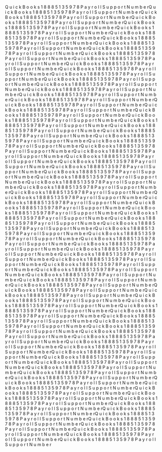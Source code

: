 Q u i c k B o o k s 1 8 8 8 5 1 3 5 9 7 8 P a y r o l l S u p p o r t N u m b e rQ u i c k B o o k s 1 8 8 8 5 1 3 5 9 7 8 P a y r o l l S u p p o r t N u m b e rQ u i c k B o o k s 1 8 8 8 5 1 3 5 9 7 8 P a y r o l l S u p p o r t N u m b e rQ u i c k B o o k s 1 8 8 8 5 1 3 5 9 7 8 P a y r o l l S u p p o r t N u m b e rQ u i c k B o o k s 1 8 8 8 5 1 3 5 9 7 8 P a y r o l l S u p p o r t N u m b e rQ u i c k B o o k s 1 8 8 8 5 1 3 5 9 7 8 P a y r o l l S u p p o r t N u m b e rQ u i c k B o o k s 1 8 8 8 5 1 3 5 9 7 8 P a y r o l l S u p p o r t N u m b e rQ u i c k B o o k s 1 8 8 8 5 1 3 5 9 7 8 P a y r o l l S u p p o r t N u m b e rQ u i c k B o o k s 1 8 8 8 5 1 3 5 9 7 8 P a y r o l l S u p p o r t N u m b e rQ u i c k B o o k s 1 8 8 8 5 1 3 5 9 7 8 P a y r o l l S u p p o r t N u m b e rQ u i c k B o o k s 1 8 8 8 5 1 3 5 9 7 8 P a y r o l l S u p p o r t N u m b e rQ u i c k B o o k s 1 8 8 8 5 1 3 5 9 7 8 P a y r o l l S u p p o r t N u m b e rQ u i c k B o o k s 1 8 8 8 5 1 3 5 9 7 8 P a y r o l l S u p p o r t N u m b e rQ u i c k B o o k s 1 8 8 8 5 1 3 5 9 7 8 P a y r o l l S u p p o r t N u m b e rQ u i c k B o o k s 1 8 8 8 5 1 3 5 9 7 8 P a y r o l l S u p p o r t N u m b e rQ u i c k B o o k s 1 8 8 8 5 1 3 5 9 7 8 P a y r o l l S u p p o r t N u m b e rQ u i c k B o o k s 1 8 8 8 5 1 3 5 9 7 8 P a y r o l l S u p p o r t N u m b e rQ u i c k B o o k s 1 8 8 8 5 1 3 5 9 7 8 P a y r o l l S u p p o r t N u m b e rQ u i c k B o o k s 1 8 8 8 5 1 3 5 9 7 8 P a y r o l l S u p p o r t N u m b e rQ u i c k B o o k s 1 8 8 8 5 1 3 5 9 7 8 P a y r o l l S u p p o r t N u m b e rQ u i c k B o o k s 1 8 8 8 5 1 3 5 9 7 8 P a y r o l l S u p p o r t N u m b e rQ u i c k B o o k s 1 8 8 8 5 1 3 5 9 7 8 P a y r o l l S u p p o r t N u m b e rQ u i c k B o o k s 1 8 8 8 5 1 3 5 9 7 8 P a y r o l l S u p p o r t N u m b e rQ u i c k B o o k s 1 8 8 8 5 1 3 5 9 7 8 P a y r o l l S u p p o r t N u m b e rQ u i c k B o o k s 1 8 8 8 5 1 3 5 9 7 8 P a y r o l l S u p p o r t N u m b e rQ u i c k B o o k s 1 8 8 8 5 1 3 5 9 7 8 P a y r o l l S u p p o r t N u m b e rQ u i c k B o o k s 1 8 8 8 5 1 3 5 9 7 8 P a y r o l l S u p p o r t N u m b e rQ u i c k B o o k s 1 8 8 8 5 1 3 5 9 7 8 P a y r o l l S u p p o r t N u m b e rQ u i c k B o o k s 1 8 8 8 5 1 3 5 9 7 8 P a y r o l l S u p p o r t N u m b e rQ u i c k B o o k s 1 8 8 8 5 1 3 5 9 7 8 P a y r o l l S u p p o r t N u m b e rQ u i c k B o o k s 1 8 8 8 5 1 3 5 9 7 8 P a y r o l l S u p p o r t N u m b e rQ u i c k B o o k s 1 8 8 8 5 1 3 5 9 7 8 P a y r o l l S u p p o r t N u m b e rQ u i c k B o o k s 1 8 8 8 5 1 3 5 9 7 8 P a y r o l l S u p p o r t N u m b e rQ u i c k B o o k s 1 8 8 8 5 1 3 5 9 7 8 P a y r o l l S u p p o r t N u m b e rQ u i c k B o o k s 1 8 8 8 5 1 3 5 9 7 8 P a y r o l l S u p p o r t N u m b e rQ u i c k B o o k s 1 8 8 8 5 1 3 5 9 7 8 P a y r o l l S u p p o r t N u m b e rQ u i c k B o o k s 1 8 8 8 5 1 3 5 9 7 8 P a y r o l l S u p p o r t N u m b e rQ u i c k B o o k s 1 8 8 8 5 1 3 5 9 7 8 P a y r o l l S u p p o r t N u m b e rQ u i c k B o o k s 1 8 8 8 5 1 3 5 9 7 8 P a y r o l l S u p p o r t N u m b e rQ u i c k B o o k s 1 8 8 8 5 1 3 5 9 7 8 P a y r o l l S u p p o r t N u m b e rQ u i c k B o o k s 1 8 8 8 5 1 3 5 9 7 8 P a y r o l l S u p p o r t N u m b e rQ u i c k B o o k s 1 8 8 8 5 1 3 5 9 7 8 P a y r o l l S u p p o r t N u m b e rQ u i c k B o o k s 1 8 8 8 5 1 3 5 9 7 8 P a y r o l l S u p p o r t N u m b e rQ u i c k B o o k s 1 8 8 8 5 1 3 5 9 7 8 P a y r o l l S u p p o r t N u m b e rQ u i c k B o o k s 1 8 8 8 5 1 3 5 9 7 8 P a y r o l l S u p p o r t N u m b e rQ u i c k B o o k s 1 8 8 8 5 1 3 5 9 7 8 P a y r o l l S u p p o r t N u m b e rQ u i c k B o o k s 1 8 8 8 5 1 3 5 9 7 8 P a y r o l l S u p p o r t N u m b e rQ u i c k B o o k s 1 8 8 8 5 1 3 5 9 7 8 P a y r o l l S u p p o r t N u m b e rQ u i c k B o o k s 1 8 8 8 5 1 3 5 9 7 8 P a y r o l l S u p p o r t N u m b e rQ u i c k B o o k s 1 8 8 8 5 1 3 5 9 7 8 P a y r o l l S u p p o r t N u m b e rQ u i c k B o o k s 1 8 8 8 5 1 3 5 9 7 8 P a y r o l l S u p p o r t N u m b e rQ u i c k B o o k s 1 8 8 8 5 1 3 5 9 7 8 P a y r o l l S u p p o r t N u m b e rQ u i c k B o o k s 1 8 8 8 5 1 3 5 9 7 8 P a y r o l l S u p p o r t N u m b e rQ u i c k B o o k s 1 8 8 8 5 1 3 5 9 7 8 P a y r o l l S u p p o r t N u m b e rQ u i c k B o o k s 1 8 8 8 5 1 3 5 9 7 8 P a y r o l l S u p p o r t N u m b e rQ u i c k B o o k s 1 8 8 8 5 1 3 5 9 7 8 P a y r o l l S u p p o r t N u m b e rQ u i c k B o o k s 1 8 8 8 5 1 3 5 9 7 8 P a y r o l l S u p p o r t N u m b e rQ u i c k B o o k s 1 8 8 8 5 1 3 5 9 7 8 P a y r o l l S u p p o r t N u m b e rQ u i c k B o o k s 1 8 8 8 5 1 3 5 9 7 8 P a y r o l l S u p p o r t N u m b e rQ u i c k B o o k s 1 8 8 8 5 1 3 5 9 7 8 P a y r o l l S u p p o r t N u m b e rQ u i c k B o o k s 1 8 8 8 5 1 3 5 9 7 8 P a y r o l l S u p p o r t N u m b e rQ u i c k B o o k s 1 8 8 8 5 1 3 5 9 7 8 P a y r o l l S u p p o r t N u m b e rQ u i c k B o o k s 1 8 8 8 5 1 3 5 9 7 8 P a y r o l l S u p p o r t N u m b e rQ u i c k B o o k s 1 8 8 8 5 1 3 5 9 7 8 P a y r o l l S u p p o r t N u m b e rQ u i c k B o o k s 1 8 8 8 5 1 3 5 9 7 8 P a y r o l l S u p p o r t N u m b e rQ u i c k B o o k s 1 8 8 8 5 1 3 5 9 7 8 P a y r o l l S u p p o r t N u m b e rQ u i c k B o o k s 1 8 8 8 5 1 3 5 9 7 8 P a y r o l l S u p p o r t N u m b e rQ u i c k B o o k s 1 8 8 8 5 1 3 5 9 7 8 P a y r o l l S u p p o r t N u m b e rQ u i c k B o o k s 1 8 8 8 5 1 3 5 9 7 8 P a y r o l l S u p p o r t N u m b e rQ u i c k B o o k s 1 8 8 8 5 1 3 5 9 7 8 P a y r o l l S u p p o r t N u m b e rQ u i c k B o o k s 1 8 8 8 5 1 3 5 9 7 8 P a y r o l l S u p p o r t N u m b e rQ u i c k B o o k s 1 8 8 8 5 1 3 5 9 7 8 P a y r o l l S u p p o r t N u m b e rQ u i c k B o o k s 1 8 8 8 5 1 3 5 9 7 8 P a y r o l l S u p p o r t N u m b e rQ u i c k B o o k s 1 8 8 8 5 1 3 5 9 7 8 P a y r o l l S u p p o r t N u m b e rQ u i c k B o o k s 1 8 8 8 5 1 3 5 9 7 8 P a y r o l l S u p p o r t N u m b e rQ u i c k B o o k s 1 8 8 8 5 1 3 5 9 7 8 P a y r o l l S u p p o r t N u m b e rQ u i c k B o o k s 1 8 8 8 5 1 3 5 9 7 8 P a y r o l l S u p p o r t N u m b e rQ u i c k B o o k s 1 8 8 8 5 1 3 5 9 7 8 P a y r o l l S u p p o r t N u m b e rQ u i c k B o o k s 1 8 8 8 5 1 3 5 9 7 8 P a y r o l l S u p p o r t N u m b e rQ u i c k B o o k s 1 8 8 8 5 1 3 5 9 7 8 P a y r o l l S u p p o r t N u m b e rQ u i c k B o o k s 1 8 8 8 5 1 3 5 9 7 8 P a y r o l l S u p p o r t N u m b e rQ u i c k B o o k s 1 8 8 8 5 1 3 5 9 7 8 P a y r o l l S u p p o r t N u m b e rQ u i c k B o o k s 1 8 8 8 5 1 3 5 9 7 8 P a y r o l l S u p p o r t N u m b e rQ u i c k B o o k s 1 8 8 8 5 1 3 5 9 7 8 P a y r o l l S u p p o r t N u m b e rQ u i c k B o o k s 1 8 8 8 5 1 3 5 9 7 8 P a y r o l l S u p p o r t N u m b e rQ u i c k B o o k s 1 8 8 8 5 1 3 5 9 7 8 P a y r o l l S u p p o r t N u m b e rQ u i c k B o o k s 1 8 8 8 5 1 3 5 9 7 8 P a y r o l l S u p p o r t N u m b e rQ u i c k B o o k s 1 8 8 8 5 1 3 5 9 7 8 P a y r o l l S u p p o r t N u m b e rQ u i c k B o o k s 1 8 8 8 5 1 3 5 9 7 8 P a y r o l l S u p p o r t N u m b e rQ u i c k B o o k s 1 8 8 8 5 1 3 5 9 7 8 P a y r o l l S u p p o r t N u m b e r